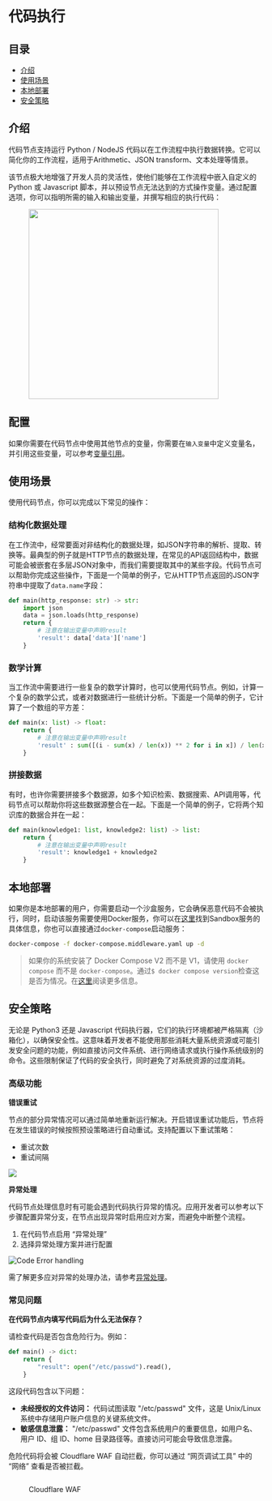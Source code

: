 # 代码执行

## 目录

* [介绍](code.md#介绍)
* [使用场景](code.md#使用场景)
* [本地部署](code.md#本地部署)
* [安全策略](code.md#安全策略)

## 介绍

代码节点支持运行 Python / NodeJS 代码以在工作流程中执行数据转换。它可以简化你的工作流程，适用于Arithmetic、JSON transform、文本处理等情景。

该节点极大地增强了开发人员的灵活性，使他们能够在工作流程中嵌入自定义的 Python 或 Javascript 脚本，并以预设节点无法达到的方式操作变量。通过配置选项，你可以指明所需的输入和输出变量，并撰写相应的执行代码：

<figure><img src="../../../.gitbook/assets/image (208).png" alt="" width="375"><figcaption></figcaption></figure>

## 配置

如果你需要在代码节点中使用其他节点的变量，你需要在`输入变量`中定义变量名，并引用这些变量，可以参考[变量引用](../key-concept.md#变量)。

## 使用场景

使用代码节点，你可以完成以下常见的操作：

### 结构化数据处理

在工作流中，经常要面对非结构化的数据处理，如JSON字符串的解析、提取、转换等。最典型的例子就是HTTP节点的数据处理，在常见的API返回结构中，数据可能会被嵌套在多层JSON对象中，而我们需要提取其中的某些字段。代码节点可以帮助你完成这些操作，下面是一个简单的例子，它从HTTP节点返回的JSON字符串中提取了`data.name`字段：

```python
def main(http_response: str) -> str:
    import json
    data = json.loads(http_response)
    return {
        # 注意在输出变量中声明result
        'result': data['data']['name'] 
    }
```

### 数学计算

当工作流中需要进行一些复杂的数学计算时，也可以使用代码节点。例如，计算一个复杂的数学公式，或者对数据进行一些统计分析。下面是一个简单的例子，它计算了一个数组的平方差：

```python
def main(x: list) -> float:
    return {
        # 注意在输出变量中声明result
        'result' : sum([(i - sum(x) / len(x)) ** 2 for i in x]) / len(x)
    }
```

### 拼接数据

有时，也许你需要拼接多个数据源，如多个知识检索、数据搜索、API调用等，代码节点可以帮助你将这些数据源整合在一起。下面是一个简单的例子，它将两个知识库的数据合并在一起：

```python
def main(knowledge1: list, knowledge2: list) -> list:
    return {
        # 注意在输出变量中声明result
        'result': knowledge1 + knowledge2
    }
```

## 本地部署

如果你是本地部署的用户，你需要启动一个沙盒服务，它会确保恶意代码不会被执行，同时，启动该服务需要使用Docker服务，你可以在[这里](https://github.com/langgenius/dify/tree/main/docker/docker-compose.middleware.yaml)找到Sandbox服务的具体信息，你也可以直接通过`docker-compose`启动服务：

```bash
docker-compose -f docker-compose.middleware.yaml up -d
```

> 如果你的系统安装了 Docker Compose V2 而不是 V1，请使用 `docker compose` 而不是 `docker-compose`。通过`$ docker compose version`检查这是否为情况。在[这里](https://docs.docker.com/compose/#compose-v2-and-the-new-docker-compose-command)阅读更多信息。

## 安全策略

无论是 Python3 还是 Javascript 代码执行器，它们的执行环境都被严格隔离（沙箱化），以确保安全性。这意味着开发者不能使用那些消耗大量系统资源或可能引发安全问题的功能，例如直接访问文件系统、进行网络请求或执行操作系统级别的命令。这些限制保证了代码的安全执行，同时避免了对系统资源的过度消耗。

### 高级功能

**错误重试**

节点的部分异常情况可以通过简单地重新运行解决。开启错误重试功能后，节点将在发生错误的时候按照预设策略进行自动重试。支持配置以下重试策略：

- 重试次数
- 重试间隔

![](https://assets-docs.dify.ai/2024/12/9fdd5525a91dc925b79b89272893becf.png)

**异常处理**

代码节点处理信息时有可能会遇到代码执行异常的情况。应用开发者可以参考以下步骤配置异常分支，在节点出现异常时启用应对方案，而避免中断整个流程。

1. 在代码节点启用 “异常处理”
2. 选择异常处理方案并进行配置

![Code Error handling](https://assets-docs.dify.ai/2024/12/58f392734ce44b22cd8c160faf28cd14.png)

需了解更多应对异常的处理办法，请参考[异常处理](https://docs.dify.ai/guides/workflow/error-handling)。

### 常见问题

**在代码节点内填写代码后为什么无法保存？**

请检查代码是否包含危险行为。例如：

```python
def main() -> dict:
    return {
        "result": open("/etc/passwd").read(),
    }
```

这段代码包含以下问题：

* **未经授权的文件访问：** 代码试图读取 "/etc/passwd" 文件，这是 Unix/Linux 系统中存储用户账户信息的关键系统文件。
* **敏感信息泄露：** "/etc/passwd" 文件包含系统用户的重要信息，如用户名、用户 ID、组 ID、home 目录路径等。直接访问可能会导致信息泄露。

危险代码将会被 Cloudflare WAF 自动拦截，你可以通过 “网页调试工具” 中的 “网络” 查看是否被拦截。

<figure><img src="../../../.gitbook/assets/image (370).png" alt=""><figcaption><p>Cloudflare WAF</p></figcaption></figure>
